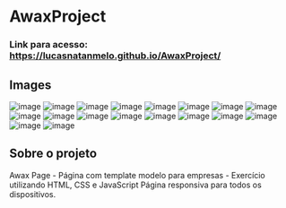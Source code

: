 # AwaxProject

### Link para acesso: https://lucasnatanmelo.github.io/AwaxProject/

## Images
![image](https://user-images.githubusercontent.com/100950738/167468245-f2786124-d563-4b41-bca1-3d67f53a42f5.png)
![image](https://user-images.githubusercontent.com/100950738/167468282-3a988747-617f-4095-81e1-a2efc379ef7c.png)
![image](https://user-images.githubusercontent.com/100950738/167468325-60c99318-913a-4b48-b30e-08ab75faf13c.png)
![image](https://user-images.githubusercontent.com/100950738/167468370-b839d2d9-13f6-4832-bc12-9e073a72aa4d.png)
![image](https://user-images.githubusercontent.com/100950738/167468412-8b4e9ca0-70dd-4736-b81a-6f76ed58ce8b.png)
![image](https://user-images.githubusercontent.com/100950738/167468441-c75ab42d-8256-4fe0-8266-70fe4aef3f5e.png)
![image](https://user-images.githubusercontent.com/100950738/167468478-92653c2e-018e-4385-b81e-bd0e22043206.png)
![image](https://user-images.githubusercontent.com/100950738/167468518-26fe1436-3a56-4bf7-a02f-a407db23dfb2.png)
![image](https://user-images.githubusercontent.com/100950738/167468559-acaef078-75ce-4cff-9271-b0653e851bc1.png)
![image](https://user-images.githubusercontent.com/100950738/167468591-560befd7-2e84-4498-9b1f-2b50cb233496.png)
![image](https://user-images.githubusercontent.com/100950738/167468635-1de3bf49-5600-4443-89e1-98d5a5446654.png)
![image](https://user-images.githubusercontent.com/100950738/167469101-bc1c2e2b-6627-417e-9c7f-46e31705ccc3.png)
![image](https://user-images.githubusercontent.com/100950738/167469146-36399520-0698-4b3a-8ce0-336ab3268045.png)
![image](https://user-images.githubusercontent.com/100950738/167469242-c41d8d2d-65ab-433c-a52e-7b49bbaff331.png)
![image](https://user-images.githubusercontent.com/100950738/167469383-11a49de8-60b0-46a3-b9cf-74c796273491.png)
![image](https://user-images.githubusercontent.com/100950738/167469437-fadbc3b5-639e-4699-bb63-ce5919e307f5.png)
![image](https://user-images.githubusercontent.com/100950738/167469473-a9204b70-2d9c-47e0-b16b-a05e3e8e6126.png)
![image](https://user-images.githubusercontent.com/100950738/167469505-48fd4780-26bb-48af-8bae-b8baf141f1f8.png)


## Sobre o projeto 
Awax Page - Página com template modelo para empresas - Exercício utilizando HTML, CSS e JavaScript 
Página responsiva para todos os dispositivos.
